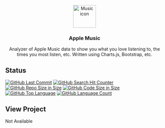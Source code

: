 <p align="center">
  <a href="https://richardtaylordawson.github.io/applemusic/">
    <img src="https://support.apple.com/library/content/dam/edam/applecare/images/en_US/applecare/ios-apple-music-ma.jpg" alt="Music icon" width=72 height=72>
  </a>

  <h3 align="center">Apple Music</h3>

  <p align="center">
    Analyzer of Apple Music data to show you what you love listening to, the times you most listen, etc. Written using Charts.js, Bootstrap, etc.
  </p>
</p>

## Status
[![GitHub Last Commit](https://img.shields.io/github/last-commit/richardtaylordawson/applemusic.svg)](https://github.com/richardtaylordawson/applemusic/commits/master)
[![GitHub Search Hit Counter](https://img.shields.io/github/search/richardtaylordawson/applemusic/goto.svg)](https://github.com/richardtaylordawson/applemusic/)
[![GitHub Repo Size in Size](https://img.shields.io/github/repo-size/richardtaylordawson/applemusic.svg)](https://github.com/richardtaylordawson/applemusic/)
[![GitHub Code Size in Size](https://img.shields.io/github/languages/code-size/richardtaylordawson/applemusic.svg)](https://github.com/richardtaylordawson/applemusic/)
[![GitHub Top Language](https://img.shields.io/github/languages/top/richardtaylordawson/applemusic.svg)](https://github.com/richardtaylordawson/applemusic/)
[![GitHub Language Count](https://img.shields.io/github/languages/count/richardtaylordawson/applemusic.svg)](https://github.com/richardtaylordawson/applemusic/)

## View Project
Not Available
